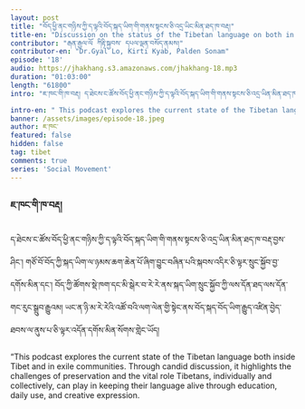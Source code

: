 ```yaml
---
layout: post
title: "བོད་ཕྱི་ནང་གཉིས་ཀྱི་ད་ལྟའི་བོད་སྐད་ཡིག་གི་གནས་སྟངས་ཅི་འདྲ་ཡིང་མིན་ཐད་ཁ་བརྡ།"
title-en: "Discussion on the status of the Tibetan language on both in Tibet and in exile."
contributor: "རྒན་རྒྱལ་ལོ ཀིརྟི་སྐྱབས་ དཔལ་ལྡན་བསོད་ནམས།"
contributor-en: "Dr.Gyal Lo, Kirti Kyab, Palden Sonam"
episode: '18'
audio: https://jhakhang.s3.amazonaws.com/jhakhang-18.mp3
duration: "01:03:00"
length: "61800"
intro: "ཇ་ཁང་གི་ཁ་བརྡ། ད་ཐེངས་ང་ཚོས་བོད་ཕྱི་ནང་གཉིས་ཀྱི་ད་ལྟའི་བོད་སྐད་ཡིག་གི་གནས་སྟངས་ཅི་འདྲ་ཡིན་མིན་ཐད་ཁ་བརྡ་བྱས་ཤིང་། གཙོ་བོ་བོད་ཀྱི་སྐད་ཡིག་ལ་ཉམས་ཆག་ཆེན་པོ་ཞིག་བྱུང་བཞིན་པའི་སྐབས་འདིར་ཅི་ལྟར་སྲུང་སྐྱོབ་བྱ་དགོས་མིན་དང་།  བོད་ཀྱི་ཚོགས་སྡེ་ཁག་དང་མི་སྒེར་བ་རེ་རེ་ནས་སྐད་ཡིག་སྲུང་སྐྱོབ་ཀྱི་ལས་དོན་ཐད་ལས་དོན་གང་རུང་སྒྲུབ་རྒྱུའམ། ཡང་ན་ཉི་མ་རེ་རེའི་འཚོ་བའི་ལག་ལེན་གྱི་སྟེང་ནས་བོད་སྐད་བོད་ཡིག་རྒྱུད་འཛིན་བྱེད་ཐབས་ལ་ནུས་པ་ཅི་ལྟར་འདོན་དགོས་མིན་སོགས་གླེང་ཡོད།"

intro-en: " This podcast explores the current state of the Tibetan language both inside Tibet and in exile communities. Through candid discussion, it highlights the challenges of preservation and the vital role Tibetans, individually and collectively, can play in keeping their language alive through education, daily use, and creative expression."
banner: /assets/images/episode-18.jpeg
author: ཇ་ཁང་
featured: false
hidden: false
tag: tibet
comments: true
series: 'Social Movement'
---
```

### ཇ་ཁང་གི་ཁ་བརྡ། 
ད་ཐེངས་ང་ཚོས་བོད་ཕྱི་ནང་གཉིས་ཀྱི་ད་ལྟའི་བོད་སྐད་ཡིག་གི་གནས་སྟངས་ཅི་འདྲ་ཡིན་མིན་ཐད་ཁ་བརྡ་བྱས་ཤིང་། གཙོ་བོ་བོད་ཀྱི་སྐད་ཡིག་ལ་ཉམས་ཆག་ཆེན་པོ་ཞིག་བྱུང་བཞིན་པའི་སྐབས་འདིར་ཅི་ལྟར་སྲུང་སྐྱོབ་བྱ་དགོས་མིན་དང་།  བོད་ཀྱི་ཚོགས་སྡེ་ཁག་དང་མི་སྒེར་བ་རེ་རེ་ནས་སྐད་ཡིག་སྲུང་སྐྱོབ་ཀྱི་ལས་དོན་ཐད་ལས་དོན་གང་རུང་སྒྲུབ་རྒྱུའམ། ཡང་ན་ཉི་མ་རེ་རེའི་འཚོ་བའི་ལག་ལེན་གྱི་སྟེང་ནས་བོད་སྐད་བོད་ཡིག་རྒྱུད་འཛིན་བྱེད་ཐབས་ལ་ནུས་པ་ཅི་ལྟར་འདོན་དགོས་མིན་སོགས་གླེང་ཡོད།

 “This podcast explores the current state of the Tibetan language both inside Tibet and in exile communities. Through candid discussion, it highlights the challenges of preservation and the vital role Tibetans, individually and collectively, can play in keeping their language alive through education, daily use, and creative expression.

